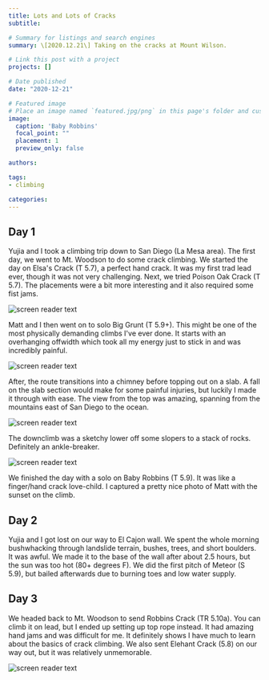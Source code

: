 ```yaml
---
title: Lots and Lots of Cracks
subtitle: 

# Summary for listings and search engines
summary: \[2020.12.21\] Taking on the cracks at Mount Wilson.

# Link this post with a project
projects: []

# Date published
date: "2020-12-21"

# Featured image
# Place an image named `featured.jpg/png` in this page's folder and customize its options here.
image:
  caption: 'Baby Robbins'
  focal_point: ""
  placement: 1
  preview_only: false

authors:

tags:
- climbing

categories:
---
```




Day 1
-------

Yujia and I took a climbing trip down to San Diego (La Mesa area). The first day, we went to Mt. Woodson to do some crack climbing. We started the day on Elsa's Crack (T 5.7), a perfect hand crack. It was my first trad lead ever, though it was not very challenging. Next, we tried Poison Oak Crack (T 5.7). The placements were a bit more interesting and it also required some fist jams.

![screen reader text](poisonoak.JPG "Poison Oak Crack")

Matt and I then went on to solo Big Grunt (T 5.9+). This might be one of the most physically demanding climbs I've ever done. It starts with an overhanging offwidth which took all my energy just to stick in and was incredibly painful. 

![screen reader text](biggrunt.JPG "Big Grunt")

After, the route transitions into a chimney before topping out on a slab. A fall on the slab section would make for some painful injuries, but luckily I made it through with ease. The view from the top was amazing, spanning from the mountains east of San Diego to the ocean.

![screen reader text](biggrunt3.JPG "Big Grunt")

The downclimb was a sketchy lower off some slopers to a stack of rocks. Definitely an ankle-breaker.

![screen reader text](biggrunt2.JPG "Ouch")

We finished the day with a solo on Baby Robbins (T 5.9). It was like a finger/hand crack love-child. I captured a pretty nice photo of Matt with the sunset on the climb.

Day 2
-------
Yujia and I got lost on our way to El Cajon wall. We spent the whole morning bushwhacking through landslide terrain, bushes, trees, and short boulders. It was awful. We made it to the base of the wall after about 2.5 hours, but the sun was too hot (80+ degrees F). We did the first pitch of Meteor (S 5.9), but bailed afterwards due to burning toes and low water supply. 

Day 3
-------
We headed back to Mt. Woodson to send Robbins Crack (TR 5.10a). You can climb it on lead, but I ended up setting up top rope instead. It had amazing hand jams and was difficult for me. It definitely shows I have much to learn about the basics of crack climbing. We also sent Elehant Crack (5.8) on our way out, but it was relatively unmemorable.

![screen reader text](robbins.JPG "Robbins Crack")
